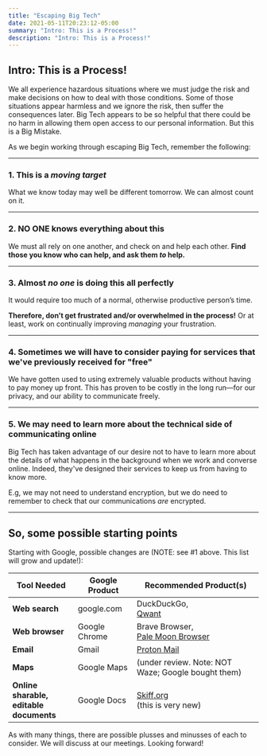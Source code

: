 ```yaml
---
title: "Escaping Big Tech"
date: 2021-05-11T20:23:12-05:00
summary: "Intro: This is a Process!"
description: "Intro: This is a Process!"
---
```


## Intro: This is a Process!

We all experience hazardous situations where we must judge the risk and make decisions on how to deal with those conditions. Some of those situations appear harmless and we ignore the risk, then suffer the consequences later. Big Tech appears to be so helpful that there could be no harm in allowing them open access to our personal information. But this is a Big Mistake.  

As we begin working through escaping Big Tech, remember the following:  

---

### 1. This is a *moving target*

What we know today may well be different tomorrow. We can almost count on it.  

---

### 2. NO ONE knows everything about this 

We must all rely on one another, and check on and help each other. **Find those you know who can help, and ask them *to* help.** 

--- 

### 3. Almost *no one* is doing this all perfectly 

It would require too much of a normal, otherwise productive person’s time.  

**Therefore, don’t get frustrated and/or overwhelmed in the process!** Or at least, work on continually improving *managing* your frustration.  

---

### 4. Sometimes we will have to consider paying for services that we've previously received for "free"

We have gotten used to using extremely valuable products without having to pay money up front. This has proven to be costly in the long run&mdash;for our privacy, and our ability to communicate freely.

---

### 5. We may need to learn more about the technical side of communicating online

Big Tech has taken advantage of our desire not to have to learn more about the details of what happens in the background when we work and converse online. Indeed, they've designed their services to keep us from having to know more.  

E.g, we may not need to understand encryption, but we do need to remember to check that our communications *are* encrypted.  

---

## So, some possible starting points

Starting with Google, possible changes are (NOTE: see #1 above. This list will grow and update!):

| Tool Needed  | Google Product  | Recommended Product(s)  |
|---|---|---|
| **Web search**  | google.com  | DuckDuckGo, <br>[Qwant](https://www.qwant.com/)  |
| **Web browser**  | Google Chrome  | Brave Browser, <br>[Pale Moon Browser](https://www.palemoon.org/)  |
| **Email**  | Gmail  | [Proton Mail](https://protonmail.com/)  |
| **Maps**  | Google Maps  | (under review. Note: NOT Waze; Google bought them)  |
|  **Online sharable, <br>editable documents** | Google Docs  | [Skiff.org](https://www.skiff.org/) <br>(this is very new)  |



As with many things, there are possible plusses and minusses of each to consider. We will discuss at our meetings. Looking forward!  
